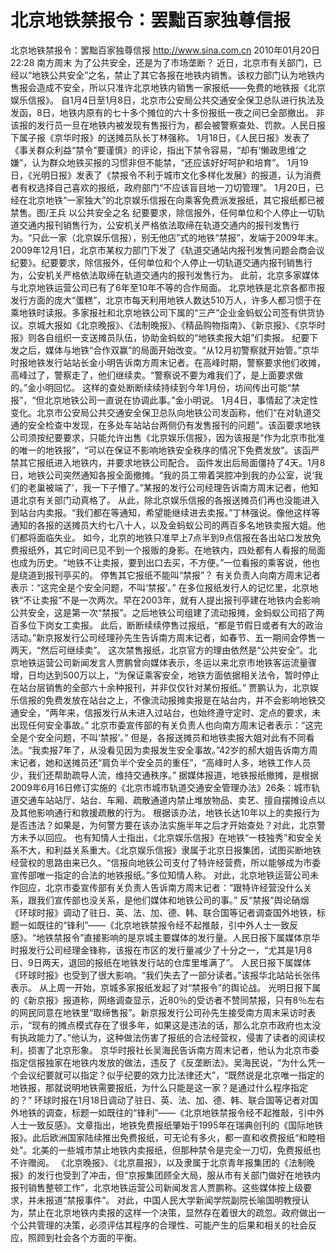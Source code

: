 # 北京地铁禁报令：罢黜百家独尊信报

北京地铁禁报令：罢黜百家独尊信报
http://www.sina.com.cn  2010年01月20日22:28  南方周末
为了公共安全，还是为了市场垄断？
近日，北京市有关部门，已经以“地铁公共安全”之名，禁止了其它各报在地铁内销售。该权力部门认为地铁内售报会造成不安全，所以只准许北京地铁内销售一家报纸——免费的地铁报《北京娱乐信报》。
自1月4日至1月8日，北京市公安局公共交通安全保卫总队进行执法及发函，8日，地铁内原有的七十多个摊位的六十多份报纸一夜之间已全部撤出。
非该报的发行员一旦在地铁内被发现有售报行为，都会被警察查处、罚款。人民日报下属子报《京华时报》的送摊员队长丁林强称。
1月18日，《人民日报》发表了《事关群众利益“禁令”要谨慎》的评论，指出下禁令容易，“却有‘懒政思维’之嫌”，认为群众地铁买报的习惯非但不能禁，“还应该好好呵护和培育”。
1月19日，《光明日报》发表了《禁报令不利于城市文化多样化发展》的报道，认为消费者有权选择自己喜欢的报纸，政府部门“不应该盲目地一刀切管理”。
1月20日，已经在北京地铁“一家独大”的北京娱乐信报在向乘客免费派发报纸，其它报纸都已被禁售。图/王兵
以公共安全之名
纪要要求，除信报外，任何单位和个人停止一切轨道交通内报刊销售行为，公安机关严格依法取缔在轨道交通内的报刊发售行为。“只此一家（北京娱乐信报），别无他店”式的地铁“禁报”，发端于2009年末。
2009年12月1日，北京市某权力部门下发了《轨道交通站内报刊发售问题会商会议纪要》。纪要要求，除信报外，任何单位和个人停止一切轨道交通内报刊销售行为，公安机关严格依法取缔在轨道交通内的报刊发售行为。
此前，北京多家媒体与北京地铁运营公司已有了6年至10年不等的合作局面。
北京地铁是北京各都市报发行方面的庞大“蛋糕”，北京市每天利用地铁人数达510万人，许多人都习惯于在乘地铁时读报。多家报社和北京地铁公司下属的“三产”企业金蚂蚁公司签有供货协议。京城大报如《北京晚报》、《法制晚报》、《精品购物指南》、《新京报》、《京华时报》则各自组织一支送摊员队伍，协助金蚂蚁的“地铁卖报大姐”们卖报。
纪要下发之后，媒体与地铁“合作双赢”的局面开始改变。“从12月初警察就开始管。”京华时报地铁发行站站长金小明告诉南方周末记者。在高峰时期，警察要求他们收摊，高峰过了，警察走了，他们继续卖。“警察说不要为难我们了，是上面要求做的。”金小明回忆。
这样的查处断断续续持续到今年1月份，坊间传出可能“禁报”，“但北京地铁公司一直说在协调此事。”金小明说。
1月4日，事情起了决定性变化。北京市公安局公共交通安全保卫总队向地铁公司发函称，他们“在对轨道交通的安全检查中发现，在多处车站站台两侧仍有发售报刊的问题”。该函要求地铁公司须按纪要要求，只能允许出售《北京娱乐信报》，因为该报是“作为北京市批准的唯一的地铁报”，“可以在保证不影响地铁安全秩序的情况下免费发放”。该函严禁其它报纸进入地铁内，并要求地铁公司配合。
函件发出后局面僵持了4天。1月8日，地铁公司突然通知各报全面撤摊。“我的员工带着哭腔冲到我的办公室，说‘我们的老巢被端了’，我一下子懵了。”某报的发行公司经理告诉南方周末记者，他知道北京有关部门动真格了。
从此，除北京娱乐信报的各报送摊员们再也没能进入到站台内卖报。“我们都在等通知，希望能继续进去卖报。”丁林强说。像他这样等通知的各报的送摊员大约七八十人，以及金蚂蚁公司的两百多名地铁卖报大姐。他们都将面临失业。
如今，北京的地铁只准早上7点半到9点信报在各出站口发放免费报纸外，其它时间已见不到一个报贩的身影。在地铁内，四处都有人看报的局面也成为历史。“地铁不让卖报，要到出口去买，不方便。”一位看报的乘客说，他也是绕道到报刊亭买的。
停售其它报纸不能叫“禁报”？
有关负责人向南方周末记者表示：“这完全是个安全问题，不叫‘禁报’。”
在多位报纸发行人的记忆里，北京地铁“不让卖报”不是一次两次。早在2003年，就有人提出报刊亭建在地铁内会影响公共安全，这是第一次“禁报”。之后地铁公司组建了流动报摊，金蚂蚁公司招了两百多位下岗女工卖报。
此后，断断续续停售过报纸，“都是节假日或者有大的政治活动。”新京报发行公司经理孙先生告诉南方周末记者，如春节、五一期间会停售一两天，“然后可继续卖”。
这次禁售报纸，北京官方的理由依然是“公共安全”。北京地铁运营公司新闻发言人贾鹏曾向媒体表示，冬运以来北京市地铁客运流量骤增，日均达到500万以上，“为保证乘客安全，地铁方面依据相关法令，暂时停止在站台层销售的全部六十余种报刊，并非仅仅针对某份报纸。”
贾鹏认为，北京娱乐信报的免费发放在站台之上，不像流动报摊卖报是在站台内，并不会影响地铁交通安全，“两年来，信报发行从未进入过站台，也始终遵守定时、定点的要求，未出现任何安全事故。”
北京市委宣传部的有关负责人也向南方周末记者表示：“这完全是个安全问题，不叫‘禁报’。”
但是，各报送摊员和地铁卖报大姐对此有不同看法。“我卖报7年了，从没看见因为卖报发生安全事故。”42岁的郝大姐告诉南方周末记者，她和送摊员还“肩负半个安全员的重任”，“高峰时人多，地铁工作人员少，我们还帮助疏导人流，维持交通秩序。”
据媒体报道，地铁报纸撤摊，是根据2009年6月16日修订实施的《北京市城市轨道交通安全管理办法》26条：城市轨道交通车站站厅、站台、车厢、疏散通道内禁止堆放物品、卖艺、擅自摆摊设点以及其他影响通行和救援疏散的行为。
根据该办法，地铁长达10年以上的卖报行为是否违法？如果是，为何警方要在该办法实施半年之后才开始查处？对此，北京警方未予以回应。
也有知情人士指出，《北京娱乐信报》在地铁“一枝独秀”和安全关系不大，和利益关系重大。《北京娱乐信报》隶属于北京日报集团，试图买断地铁经营权的思路由来已久。“信报向地铁公司支付了特许经营费，所以能够成为市委宣传部唯一指定的合法的地铁报纸。”多位知情人称。
对此，北京地铁运营公司未作回应，北京市委宣传部有关负责人告诉南方周末记者：“跟特许经营没什么关系，跟我们宣传部也没关系，是他们媒体和地铁公司的事。”
反“禁报”舆论硝烟
《环球时报》调动了驻日、英、法、加、德、韩、联合国等记者调查国外地铁，标题一如既往的“锋利”——《北京地铁禁报令经不起推敲，引中外人士一致反感》。“地铁禁报令”直接影响的是京城主要媒体的发行量。人民日报下属媒体京华时报发行公司经理金锋称，该报在市区的发行量减少了十分之一，“尤其是1月8日、9日两天，退回的报纸在地铁发行站的仓库里堆满了”。
人民日报下属媒体《环球时报》也受到了很大影响。“我们失去了一部分读者。”该报华北站站长张伟表示。
从上周一开始，京城多家报纸发起了对“禁报令”的舆论战。
光明日报下属的《新京报》报道称，网络调查显示，近80％的受访者不赞同禁报，只有8％左右的网民同意在地铁里“取缔售报”。新京报发行公司孙先生接受南方周末采访时表示，“现有的摊点模式存在了很多年，如果这是违法的话，那么北京市政府也太没有执政能力了。”他认为，这种做法伤害了报纸的合法经营权，侵害了读者的阅读权利，损害了北京形象。
京华时报社长吴海民告诉南方周末记者，他认为北京市委指定信报独家在地铁内发放的做法，违反了《反垄断法》。吴海民说，“为什么凭一个会议纪要就可以指定？似乎纪要的效力比法律还大”，“既然说是北京唯一指定的地铁报，那就说明地铁需要报纸，为什么只能是这一家？是通过什么程序指定的？”
环球时报在1月18日调动了驻日、英、法、加、德、韩、联合国等记者对国外地铁的调查，标题一如既往的“锋利”——《北京地铁禁报令经不起推敲，引中外人士一致反感》。文章指出，地铁免费报纸肇始于1995年在瑞典创刊的《国际地铁报》。此后欧洲国家陆续推出免费报纸，可无论有多火，都一直和收费报纸“和睦相处”。北美的一些城市禁止地铁内卖报纸，但那种禁令是完全一刀切，免费报纸也不许赠阅。
《北京晚报》、《北京晨报》，以及隶属于北京青年报集团的《法制晚报》的发行也受到了冲击，但“京报集团顾全大局，服从市有关部门做好在地铁内报刊销售整顿工作”，北京地铁运营公司新闻发言人贾鹏称。这些媒体按上级要求，并未报道“禁报事件”。
对此，中国人民大学新闻学院副院长喻国明教授认为，禁止在北京地铁内卖报的这样一个决策，显然存在着很大的疏忽。政府做出一个公共管理的决策，必须评估其程序的合理性、可能产生的后果和相关的社会反应，照顾到社会各个方面的平衡。

